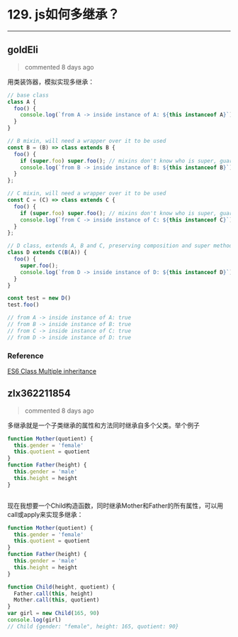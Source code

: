 
 # 129. js如何多继承？ 
  
 ***
## goldEli 
 > commented 8 days ago 

用类装饰器，模拟实现多继承：


```javascript
// base class
class A {  
  foo() {
    console.log(`from A -> inside instance of A: ${this instanceof A}`);
  }
}

// B mixin, will need a wrapper over it to be used
const B = (B) => class extends B {
  foo() {
    if (super.foo) super.foo(); // mixins don't know who is super, guard against not having the method
    console.log(`from B -> inside instance of B: ${this instanceof B}`);
  }
};

// C mixin, will need a wrapper over it to be used
const C = (C) => class extends C {
  foo() {
    if (super.foo) super.foo(); // mixins don't know who is super, guard against not having the method
    console.log(`from C -> inside instance of C: ${this instanceof C}`);
  }
};

// D class, extends A, B and C, preserving composition and super method
class D extends C(B(A)) {  
  foo() {
    super.foo();
    console.log(`from D -> inside instance of D: ${this instanceof D}`);
  }
}

const test = new D()
test.foo()

// from A -> inside instance of A: true
// from B -> inside instance of B: true
// from C -> inside instance of C: true
// from D -> inside instance of D: true

```

### Reference

[ES6 Class Multiple inheritance](https://stackoverflow.com/questions/29879267/es6-class-multiple-inheritance)
## zlx362211854 
 > commented 8 days ago 

多继承就是一个子类继承的属性和方法同时继承自多个父类。举个例子

```js
function Mother(quotient) {
  this.gender = 'female'
  this.quotient = quotient
}
function Father(height) {
  this.gender = 'male'
  this.height = height
}



```
现在我想要一个Child构造函数，同时继承Mother和Father的所有属性，可以用call或apply来实现多继承：

```js
function Mother(quotient) {
  this.gender = 'female'
  this.quotient = quotient
}
function Father(height) {
  this.gender = 'male'
  this.height = height
}

function Child(height, quotient) {
  Father.call(this, height)
  Mother.call(this, quotient)
}
var girl = new Child(165, 90)
console.log(girl)
// Child {gender: "female", height: 165, quotient: 90}

```
